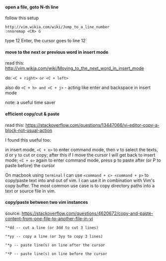 
#### open a file, goto N-th line

follow this setup

```
http://vim.wikia.com/wiki/Jump_to_a_line_number
:nnoremap <CR> G
```

type 12 Enter, the cursor goes to line 12


#### move to the next or previous word in insert mode

read this: http://vim.wikia.com/wiki/Moving_to_the_next_word_in_insert_mode

do: `<C + right> or <C + left>`

also do `<C + h> and <C + j>` - acting like enter and backspace in 
insert mode

note: a useful time saver

#### efficient copy/cut & paste

read this: https://stackoverflow.com/questions/13447066/vi-editor-copy-a-block-not-usual-action

I found this useful too:

in insert mode, `<C + o>` to enter command mode, then v to select the 
texts, d or y to cut or copy; after this if I move the cursor I will 
get back to insert mode; `<C + o>` again to enter command mode, press 
p to paste after (or P to paste before) the cursor

On macbook using `terminal` I can use `<command + c> <command + p>` to 
copy/paste text into and out of vim. I can use it in combination with 
Vim's copy buffer. The most common use case is to copy directory paths 
into a text or source file in vim.

#### copy/paste between two vim instances

source: https://stackoverflow.com/questions/4620672/copy-and-paste-content-from-one-file-to-another-file-in-vi

```
"*dd -- cut a line (or 3dd to cut 3 lines)

"*yy -- copy a line (or 3yy to copy 3 lines)

"*p -- paste line(s) on line after the cursor

"*P -- paste line(s) on line before the cursor
```


